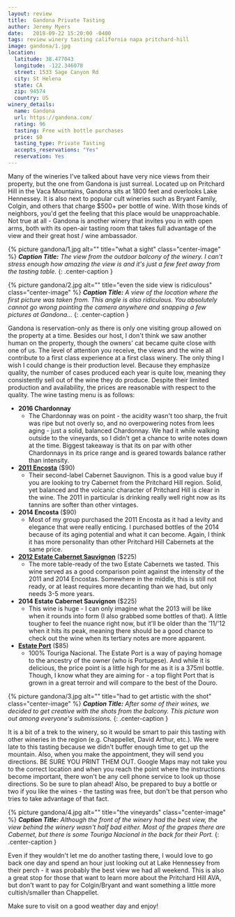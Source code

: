 ```yaml
---
layout: review
title:  Gandona Private Tasting
author: Jeremy Myers
date:   2018-09-22 15:20:00 -0400
tags: review winery tasting california napa pritchard-hill
image: gandona/1.jpg
location:
  latitude: 38.477043
  longitude: -122.346078
  street: 1533 Sage Canyon Rd
  city: St Helena
  state: CA
  zip: 94574
  country: US
winery_details:
  name: Gandona
  url: https://gandona.com/
  rating: 96
  tasting: Free with bottle purchases
  price: $0
  tasting_type: Private Tasting
  accepts_reservations: "Yes"
  reservation: Yes
---
```

Many of the wineries I've talked about have very nice views from their property, but the one from Gandona is just surreal.  Located up on Pritchard Hill in the Vaca Mountains, Gandona sits at 1800 feet and overlooks Lake Hennessey.  It is also next to popular cult wineries such as Bryant Family, Colgin, and others that charge $500+ per bottle of wine.  With those kinds of neighbors, you'd get the feeling that this place would be unapproachable.  Not true at all - Gandona is another winery that invites you in with open arms, both with its open-air tasting room that takes full advantage of the view and their great host / wine ambassador.

{% picture gandona/1.jpg alt="" title="what a sight" class="center-image" %}
***Caption Title:*** *The view from the outdoor balcony of the winery.  I can't stress enough how amazing the view is and it's just a few feet away from the tasting table.*
{: .center-caption }

{% picture gandona/2.jpg alt="" title="even the side view is ridiculous" class="center-image" %}
***Caption Title:*** *A view of the location where the first picture was taken from.  This angle is also ridiculous.  You absolutely cannot go wrong pointing the camera anywhere and snapping a few pictures at Gandona...*
{: .center-caption }

Gandona is reservation-only as there is only one visiting group allowed on the property at a time.  Besides our host, I don't think we saw another human on the property, though the owners' cat became quite close with one of us.  The level of attention you receive, the views and the wine all contribute to a first class experience at a first class winery.  The only thing I wish I could change is their production level.  Because they emphasize quality, the number of cases produced each year is quite low, meaning they consistently sell out of the wine they do produce.  Despite their limited production and availability, the prices are reasonable with respect to the quality.  The wine tasting menu is as follows:

* **2016 Chardonnay**
  * The Chardonnay was on point - the acidity wasn't too sharp, the fruit was ripe but not overly so, and no overpowering notes from lees aging - just a solid, balanced Chardonnay.  We had it while walking outside to the vineyards, so I didn't get a chance to write notes down at the time.  Biggest takeaway is that its on par with other Chardonnays in its price range and is geared towards balance rather than intensity. 
* [**2011 Encosta**](https://gandona.com/wine/#encosta) ($90)
  * Their second-label Cabernet Sauvignon.  This is a good value buy if you are looking to try Cabernet from the Pritchard Hill region.  Solid, yet balanced and the volcanic character of Pritchard Hill is clear in the wine.  The 2011 in particular is drinking really well right now as its tannins are softer than other vintages.
* **2014 Encosta** ($90)
  * Most of my group purchased the 2011 Encosta as it had a levity and elegance that were really enticing.  I purchased bottles of the 2014 because of its aging potential and what it can become.  Again, I think it has more personality than other Pritchard Hill Cabernets at the same price.
* [**2012 Estate Cabernet Sauvignon**](https://gandona.com/wine/#gandona) ($225)
  * The more table-ready of the two Estate Cabernets we tasted.  This wine served as a good comparison point against the intensity of the 2011 and 2014 Encostas.  Somewhere in the middle, this is still not ready, or at least requires more decanting than we had, but only needs 3-5 more years.
* **2014 Estate Cabernet Sauvignon** ($225)
  * This wine is huge - I can only imagine what the 2013 will be like when it rounds into form (I also grabbed some bottles of that).  A little tougher to feel the nuance right now, but it'll be older than the '11/'12 when it hits its peak, meaning there should be a good chance to check out the wine when its tertiary notes are more apparent.  
* [**Estate Port**](https://gandona.com/wine/#fraga) ($85)
  * 100% Touriga Nacional.  The Estate Port is a way of paying homage to the ancestry of the owner (who is Portugese).  And while it is delicious, the price point is a little high for me as it is a 375ml bottle.  Though, I know what they are aiming for - a top flight Port that is grown in a great terroir and will compare to the best of the Douro.  

{% picture gandona/3.jpg alt="" title="had to get artistic with the shot" class="center-image" %}
***Caption Title:*** *After some of their wines, we decided to get creative with the shots from the balcony.  This picture won out among everyone's submissions.*
{: .center-caption }

It is a bit of a trek to the winery, so it would be smart to pair this tasting with other wineries in the region (e.g. Chappellet, David Arthur, etc.).  We were late to this tasting because we didn't buffer enough time to get up the mountain.  Also, when you make the appointment, they will send you directions.  BE SURE YOU PRINT THEM OUT.  Google Maps may not take you to the correct location and when you reach the point where the instructions become important, there won't be any cell phone service to look up those directions.  So be sure to plan ahead!  Also, be prepared to buy a bottle or two if you like the wines - the tasting was free, but don't be that person who tries to take advantage of that fact.

{% picture gandona/4.jpg alt="" title="the vineyards" class="center-image" %}
***Caption Title:*** *Although the front of the winery had the best view, the view behind the winery wasn't half bad either.  Most of the grapes there are Cabernet, but there is some Touriga Nacional in the back for their Port.*
{: .center-caption }

Even if they wouldn't let me do another tasting there, I would love to go back one day and spend an hour just looking out at Lake Hennessey from their perch - it was probably the best view we had all weekend.  This is also a great stop for those that want to learn more about the Pritchard Hill AVA, but don't want to pay for Colgin/Bryant and want something a little more cultish/smaller than Chappellet. 

Make sure to visit on a good weather day and enjoy!
